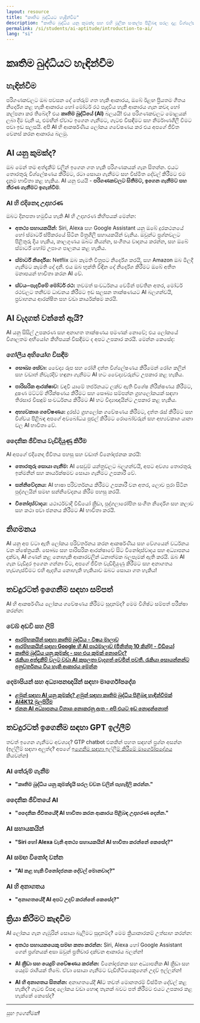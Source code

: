 ```yaml
---
layout: resource
title: "කෘතිම බුද්ධියට හැඳින්වීම"
description: "කෘතිම බුද්ධිය යනු කුමක්ද සහ එහි මූලික සංකල්ප පිළිබඳ සරල දළ විශ්ලේෂණයක්."
permalink: /si/students/ai-aptitude/introduction-to-ai/
lang: "si"
---
```


# කෘතිම බුද්ධියට හැඳින්වීම

## හැඳින්වීම
පරිගණකවලට ඔබ පවසන දේ තේරුම් ගත හැකි ආකාරය, ඔබේ ඊළඟ ප්‍රියතම ගීතය නිර්දේශ කළ හැකි ආකාරය හෝ මෝටර් රථ පැදවිය හැකි ආකාරය ගැන කවදා හෝ කල්පනා කර තිබේද? එය **කෘතිම බුද්ධියේ (AI)** බලයයි! එය පරිගණකවලට මොළයක් ලබා දීම වැනි ය, එමඟින් ඒවාට ඉගෙන ගැනීමට, ගැටළු විසඳීමට සහ නිර්මාණශීලී වීමට පවා ඉඩ සලසයි. අපි AI හි ආකර්ෂණීය ලෝකය ගවේෂණය කර එය අපගේ ජීවිත වෙනස් කරන ආකාරය බලමු.

## AI යනු කුමක්ද?
ඔබ මෙන් තම අත්දැකීම් වලින් ඉගෙන ගත හැකි පරිගණකයක් ගැන සිතන්න. එයට තොරතුරු විශ්ලේෂණය කිරීමට, රටා සොයා ගැනීමට සහ විස්මිත දේවල් කිරීමට එම දැනුම භාවිතා කළ හැකිය. AI යනු එයයි - **පරිගණකවලට සිතීමට, ඉගෙන ගැනීමට සහ තීරණ ගැනීමට ඉගැන්වීම**.

### AI හි එදිනෙදා උදාහරණ
ඔබට දිනපතා හමුවිය හැකි AI හි උදාහරණ කිහිපයක් මෙන්න:

- **අතථ්‍ය සහායකයින්:** Siri, Alexa සහ Google Assistant යනු ඔබේ දුරකථනයේ හෝ ස්මාර්ට් ස්පීකරයේ සිටින මිත්‍රශීලී සහායකයින් වැනිය. ඔවුන්ට ප්‍රශ්නවලට පිළිතුරු දිය හැකිය, කාලගුණය ඔබට කියන්න, සංගීතය වාදනය කරන්න, සහ ඔබේ ස්මාර්ට් හෝම් උපාංග පාලනය කළ හැකිය.

- **ස්මාර්ට් නිර්දේශ:** Netflix ඔබ කැමති චිත්‍රපට නිර්දේශ කරයි, සහ Amazon ඔබ මිලදී ගැනීමට කැමති දේ දනී. එය ඔබ භුක්ති විඳින දේ නිර්දේශ කිරීමට ඔබේ අතීත මනාපයන් භාවිතා කරන AI වේ.

- **ස්වයං-පැදවීමේ මෝටර් රථ:** තවමත් සංවර්ධනය වෙමින් පවතින අතර, මෝටර් රථවලට තනිවම ධාවනය කිරීමට ඉඩ සලසන තාක්ෂණයට AI බලගන්වයි, ප්‍රවාහනය ආරක්ෂිත සහ වඩා කාර්යක්ෂම කරයි.

## AI වැදගත් වන්නේ ඇයි?
AI යනු සිසිල් උපකරණ සහ අනාගත තාක්ෂණය පමණක් නොවේ; එය ලෝකයේ විශාලතම අභියෝග කිහිපයක් විසඳීමට ද අපට උපකාර කරයි. මෙන්න කෙසේද:

### ගෝලීය අභියෝග විසඳීම
- **සෞඛ්‍ය සේවා:** වෛද්‍ය රූප සහ රෝගී දත්ත විශ්ලේෂණය කිරීමෙන් රෝග කලින් සහ වඩාත් නිවැරදිව හඳුනා ගැනීමට AI හට වෛද්‍යවරුන්ට උපකාර කළ හැකිය.

- **පාරිසරික ආරක්ෂාව:** වඳවී යාමේ තර්ජනයට ලක්ව ඇති විශේෂ නිරීක්ෂණය කිරීමට, දූෂණ මට්ටම් නිරීක්ෂණය කිරීමට සහ සෞඛ්‍ය සම්පන්න ග්‍රහලෝකයක් සඳහා තිරසාර විසඳුම් සංවර්ධනය කිරීමට AI හට විද්‍යාඥයින්ට උපකාර කළ හැකිය.

- **අභ්‍යවකාශ ගවේෂණය:** දුරස්ථ ග්‍රහලෝක ගවේෂණය කිරීමට, දත්ත රැස් කිරීමට සහ විශ්වය පිළිබඳ අපගේ අවබෝධය පුළුල් කිරීමට රොබෝවරුන් සහ අභ්‍යවකාශ යානා වල AI භාවිතා වේ.

### දෛනික ජීවිතය වැඩිදියුණු කිරීම
AI අපගේ එදිනෙදා ජීවිතය පහසු සහ වඩාත් විනෝදජනක කරයි:

- **තොරතුරු සොයා ගැනීම:** AI සෙවුම් යන්ත්‍රවලට බලගන්වයි, අපට අවශ්‍ය තොරතුරු ඉක්මනින් සහ කාර්යක්ෂමව සොයා ගැනීමට උපකාරී වේ.

- **සන්නිවේදනය:** AI භාෂා පරිවර්තනය කිරීමට උපකාරී වන අතර, ලොව පුරා සිටින පුද්ගලයින් සමඟ සන්නිවේදනය කිරීම පහසු කරයි.

- **විනෝදාස්වාදය:** යථාර්ථවාදී වීඩියෝ ක්‍රීඩා, පුද්ගලාරෝපිත සංගීත නිර්දේශ සහ කලාව සහ කථා පවා ජනනය කිරීමට AI භාවිතා කරයි.

## නිගමනය
AI යනු අප වටා ඇති ලෝකය පරිවර්තනය කරන ආකර්ෂණීය සහ වේගයෙන් වර්ධනය වන ක්ෂේත්‍රයකි. සෞඛ්‍ය සහ පාරිසරික ආරක්ෂාවේ සිට විනෝදාස්වාදය සහ අධ්‍යාපනය දක්වා, AI ගණන් කළ නොහැකි ආකාරවලින් ධනාත්මක බලපෑමක් ඇති කරයි. ඔබ AI ගැන වැඩිදුර ඉගෙන ගන්නා විට, අපගේ ජීවිත වැඩිදියුණු කිරීමට සහ අනාගතය හැඩගැස්වීමට එහි ඇදහිය නොහැකි හැකියාව ඔබට සොයා ගත හැකිය!

## තවදුරටත් ඉගෙනීම සඳහා සම්පත්
AI හි ආකර්ෂණීය ලෝකය ගවේෂණය කිරීමට සූදානම්ද? මෙම විශිෂ්ට සම්පත් පරීක්ෂා කරන්න:

### වෙබ් අඩවි සහ ලිපි
- **[ආරම්භකයින් සඳහා කෘතිම බුද්ධිය - විෂය මාලාව](https://microsoft.github.io/AI-For-Beginners/)** 
- **[ආරම්භකයින් සඳහා Google හි AI පාඨමාලාව (මිනිත්තු 10 කින්)! - වීඩියෝ](https://www.youtube.com/watch?v=Yq0QkCxoTHM)**
- **[කෘතිම බුද්ධිය යනු කුමක්ද - සහ එය කුමක් නොවේද?](https://www.weforum.org/stories/2023/03/what-is-artificial-intelligence-and-what-is-it-not-ai-machine-learning/)**
- **[රැකියා අත්දැකීම් වලට වඩා AI කුසලතා වැදගත් වෙමින් පවතී. රැකියා සොයන්නන්ට අනුවර්තනය විය හැකි ආකාරය මෙන්න](https://www.weforum.org/stories/2024/06/ai-skills-rival-job-experience-in-recruitment/)**

### දෙමාපියන් සහ අධ්‍යාපනඥයින් සඳහා මාර්ගෝපදේශ
- **[ළමුන් සඳහා AI යනු කුමක්ද? ළමුන් සඳහා කෘතිම බුද්ධිය පිළිබඳ හැඳින්වීමක්](https://www.inspiritscholars.com/blog/what-is-ai-for-kids/)** 
- **[AI4K12 මුලපිරීම](https://ai4k12.org/)**
- **[ජනන AI අධ්‍යාපනය විනාශ නොකරනු ඇත - අපි එයට ඉඩ නොදුන්නොත්](https://www.weforum.org/stories/2023/09/navigating-the-rise-of-generative-artificial-intelligence-and-its-implications-for-education/)**

## තවදුරටත් ඉගෙනීම සඳහා GPT ඉල්ලීම්
තවත් ඉගෙන ගැනීමට අවශ්‍යද? GTP chatbot එකකින් පහත සඳහන් ප්‍රශ්න අසන්න
(ඉල්ලීම් සඳහා අලුත්ද? අපගේ [ඉගෙනීම සඳහා ඉල්ලීම් කිරීමේ මාර්ගෝපදේශය](../guide-to-prompting-for-learning/) කියවන්න)

### AI තේරුම් ගැනීම
- **"කෘතිම බුද්ධිය යනු කුමක්දැයි සරල වචන වලින් පැහැදිලි කරන්න."**

### දෛනික ජීවිතයේ AI
- **"දෛනික ජීවිතයේදී AI භාවිතා කරන ආකාරය පිළිබඳ උදාහරණ දෙන්න."**

### AI සහායකයින්
- **"Siri හෝ Alexa වැනි අතථ්‍ය සහායකයින් AI භාවිතා කරන්නේ කෙසේද?"**

### AI සමඟ විනෝද වන්න
- **"AI කළ හැකි විනෝදජනක දේවල් මොනවාද?"**

### AI හි අනාගතය
- **"අනාගතයේදී AI අපට උදව් කරන්නේ කෙසේද?"**

## ක්‍රියා කිරීමට කැඳවීම
AI ලෝකය ගැන ගැඹුරින් සොයා බැලීමට සූදානම්ද? මෙම ක්‍රියාකාරකම් උත්සාහ කරන්න:

- **අතථ්‍ය සහායකයෙකු සමඟ කතා කරන්න:** Siri, Alexa හෝ Google Assistant ගෙන් ප්‍රශ්නයක් අසා ඔවුන් ප්‍රතිචාර දක්වන ආකාරය බලන්න!

- **AI ක්‍රීඩා සහ යෙදුම් ගවේෂණය කරන්න:** විනෝදජනක සහ අධ්‍යාපනික AI ක්‍රීඩා සහ යෙදුම් රාශියක් තිබේ. ඒවා සොයා ගැනීමට වැඩිහිටියෙකුගෙන් උදව් ඉල්ලන්න!

- **AI හි අනාගතය සිතන්න:** අනාගතයේදී AIට තවත් මොනතරම් විස්මිත දේවල් කළ හැකිද? ගැටළු විසඳා ලෝකය වඩා හොඳ තැනක් බවට පත් කිරීමට එයට උපකාර කළ හැක්කේ කෙසේද?

---
*සුභ ඉගෙනීමක්!*